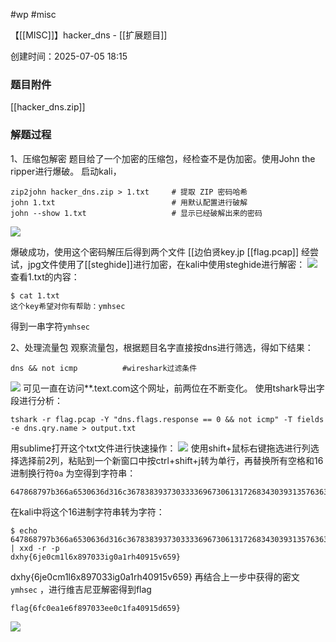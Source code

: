 
#wp #misc

【[[MISC]]】hacker_dns - [[扩展题目]]

创建时间：2025-07-05 18:15
### 题目附件
[[hacker_dns.zip]]
### 解题过程
1、压缩包解密
题目给了一个加密的压缩包，经检查不是伪加密。使用John the ripper进行爆破。
启动kali，
```
zip2john hacker_dns.zip > 1.txt     # 提取 ZIP 密码哈希
john 1.txt                          # 用默认配置进行破解
john --show 1.txt                   # 显示已经破解出来的密码
```
![](https://cdn.jsdelivr.net/gh/wydyxhxs/images/pic/20250705201001064.png)

爆破成功，使用这个密码解压后得到两个文件
[[边伯贤key.jp
[[flag.pcap]]
经尝试，jpg文件使用了[[steghide]]进行加密，在kali中使用steghide进行解密：
![](https://cdn.jsdelivr.net/gh/wydyxhxs/images/pic/20250705201056631.png)
查看1.txt的内容：
```
$ cat 1.txt
这个key希望对你有帮助：ymhsec
```
得到一串字符`ymhsec` 

2、处理流量包
观察流量包，根据题目名字直接按dns进行筛选，得如下结果：
```
dns && not icmp          #wireshark过滤条件
```
![](https://cdn.jsdelivr.net/gh/wydyxhxs/images/pic/20250705201125531.png)
可见一直在访问**.text.com这个网址，前两位在不断变化。
使用tshark导出字段进行分析：
```
tshark -r flag.pcap -Y "dns.flags.response == 0 && not icmp" -T fields -e dns.qry.name > output.txt
```
用sublime打开这个txt文件进行快速操作：
![](https://cdn.jsdelivr.net/gh/wydyxhxs/images/pic/20250705201149449.png)
使用shift+鼠标右键拖选进行列选择选择前2列，粘贴到一个新窗口中按ctrl+shift+j转为单行，再替换所有空格和16进制换行符`0a` 为空得到字符串：
```
647868797b366a6530636d316c3678383937303333696730613172683430393135763635397d
```
在kali中将这个16进制字符串转为字符：
```
$ echo 647868797b366a6530636d316c3678383937303333696730613172683430393135763635397d | xxd -r -p
dxhy{6je0cm1l6x897033ig0a1rh40915v659}
```
dxhy{6je0cm1l6x897033ig0a1rh40915v659}
再结合上一步中获得的密文`ymhsec` ，进行维吉尼亚解密得到flag
```
flag{6fc0ea1e6f897033ee0c1fa40915d659}
```
![](https://cdn.jsdelivr.net/gh/wydyxhxs/images/pic/20250705201234665.png)


